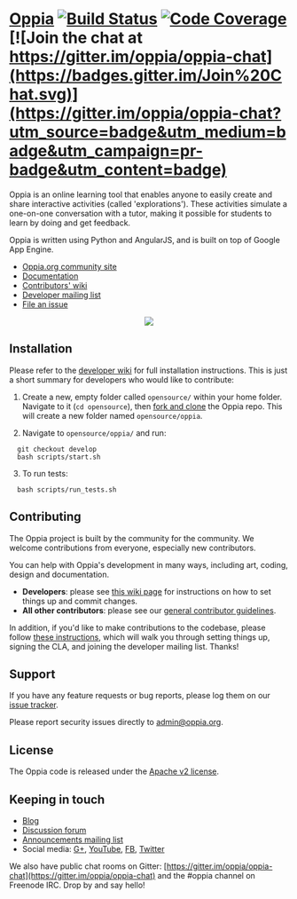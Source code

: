 # [Oppia](https://www.oppia.org) [![Build Status](https://api.travis-ci.org/oppia/oppia.svg?branch=develop)](https://travis-ci.org/oppia/oppia) [![Code Coverage](https://codecov.io/github/oppia/oppia/coverage.svg?branch=develop)](https://codecov.io/github/oppia/oppia/?branch=develop) [![Join the chat at https://gitter.im/oppia/oppia-chat](https://badges.gitter.im/Join%20Chat.svg)](https://gitter.im/oppia/oppia-chat?utm_source=badge&utm_medium=badge&utm_campaign=pr-badge&utm_content=badge)

Oppia is an online learning tool that enables anyone to easily create and share interactive activities (called 'explorations'). These activities simulate a one-on-one conversation with a tutor, making it possible for students to learn by doing and get feedback.

Oppia is written using Python and AngularJS, and is built on top of Google App Engine.

  * [Oppia.org community site](https://www.oppia.org)
  * [Documentation](https://oppia.github.io/)
  * [Contributors' wiki](https://github.com/oppia/oppia/wiki)
  * [Developer mailing list](http://groups.google.com/group/oppia-dev)
  * [File an issue](https://github.com/oppia/oppia/issues/new?title=Describe%20your%20feature%20request%20or%20bug%20report%20succinctly&body=If%20you%27d%20like%20to%20propose%20a%20feature,%20describe%20what%20you%27d%20like%20to%20see.%20Mock%20ups%20would%20be%20great!%0A%0AIf%20you%27re%20reporting%20a%20bug,%20please%20be%20sure%20to%20include%20the%20expected%20behaviour,%20the%20observed%20behaviour,%20and%20steps%20to%20reproduce%20the%20problem.%20Console%20copy-pastes%20and%20any%20background%20on%20the%20environment%20would%20also%20be%20helpful.%0A%0AThanks!)

<p align="center">
  <a href="http://www.youtube.com/watch?v=Ntcw0H0hwPU" target="_blank">
    <img src="https://cloud.githubusercontent.com/assets/8845039/16814722/b219cac0-4954-11e6-9573-c37557d1b410.png">
  </a>
</p>

## Installation

Please refer to the [developer wiki](https://github.com/oppia/oppia/wiki) for full installation instructions. This is just a short summary for developers who would like to contribute:

1. Create a new, empty folder called `opensource/` within your home folder. Navigate to it (`cd opensource`), then [fork and clone](https://help.github.com/articles/fork-a-repo/) the Oppia repo. This will create a new folder named `opensource/oppia`.

2. Navigate to `opensource/oppia/` and run:

  ```
    git checkout develop
    bash scripts/start.sh
  ```

3. To run tests:

  ```
    bash scripts/run_tests.sh
  ```


## Contributing

The Oppia project is built by the community for the community. We welcome contributions from everyone, especially new contributors.

You can help with Oppia's development in many ways, including art, coding, design and documentation.
  * **Developers**: please see [this wiki page](https://github.com/oppia/oppia/wiki/Contributing-code-to-Oppia#setting-things-up) for instructions on how to set things up and commit changes.
  * **All other contributors**: please see our [general contributor guidelines](https://github.com/oppia/oppia/wiki/Contributing-to-Oppia).

In addition, if you'd like to make contributions to the codebase, please follow [these instructions](https://github.com/oppia/oppia/blob/develop/CONTRIBUTING.md#setting-things-up), which will walk you through setting things up, signing the CLA, and joining the developer mailing list. Thanks!

## Support

If you have any feature requests or bug reports, please log them on our [issue tracker](https://github.com/oppia/oppia/issues/new?title=Describe%20your%20feature%20request%20or%20bug%20report%20succinctly&body=If%20you%27d%20like%20to%20propose%20a%20feature,%20describe%20what%20you%27d%20like%20to%20see.%20Mock%20ups%20would%20be%20great!%0A%0AIf%20you%27re%20reporting%20a%20bug,%20please%20be%20sure%20to%20include%20the%20expected%20behaviour,%20the%20observed%20behaviour,%20and%20steps%20to%20reproduce%20the%20problem.%20Console%20copy-pastes%20and%20any%20background%20on%20the%20environment%20would%20also%20be%20helpful.%0A%0AThanks!).

Please report security issues directly to admin@oppia.org.


## License

The Oppia code is released under the [Apache v2 license](https://github.com/oppia/oppia/blob/master/LICENSE).


## Keeping in touch

  * [Blog](https://medium.com/oppia-org)
  * [Discussion forum](http://groups.google.com/group/oppia)
  * [Announcements mailing list](http://groups.google.com/group/oppia-announce)
  * Social media: [G+](https://plus.google.com/109898456505810251700/about), [YouTube](https://www.youtube.com/channel/UC5c1G7BNDCfv1rczcBp9FPw), [FB](https://www.facebook.com/oppiaorg), [Twitter](https://twitter.com/oppiaorg)

We also have public chat rooms on Gitter: [https://gitter.im/oppia/oppia-chat](https://gitter.im/oppia/oppia-chat) and the #oppia channel on Freenode IRC. Drop by and say hello!
